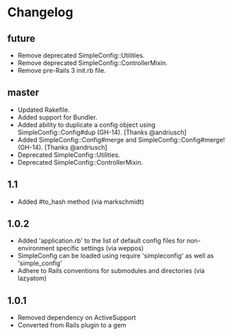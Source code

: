 # Changelog

## future

- Remove deprecated SimpleConfig::Utilities.
- Remove deprecated SimpleConfig::ControllerMixin.
- Remove pre-Rails 3 init.rb file.

## master

- Updated Rakefile.
- Added support for Bundler.
- Added ability to duplicate a config object using SimpleConfig::Config#dup (GH-14). [Thanks @andriusch]
- Added SimpleConfig::Config#merge and SimpleConfig::Config#merge! (GH-14). [Thanks @andriusch]
- Deprecated SimpleConfig::Utilities.
- Deprecated SimpleConfig::ControllerMixin.

## 1.1

- Added #to_hash method (via markschmidt)

## 1.0.2

- Added 'application.rb' to the list of default config files for non-environment specific settings (via weppos)
- SimpleConfig can be loaded using require 'simpleconfig' as well as 'simple_config'
- Adhere to Rails conventions for submodules and directories (via lazyatom)

## 1.0.1

- Removed dependency on ActiveSupport
- Converted from Rails plugin to a gem

